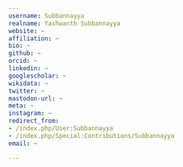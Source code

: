 ```yaml
---
username: Subbannayya
realname: Yashwanth Subbannayya
website: ~
affiliation: ~
bio: ~
github: ~
orcid: ~
linkedin: ~
googlescholar: ~
wikidata: ~
twitter: ~
mastodon-url: ~
meta: ~
instagram: ~
redirect_from:
- /index.php/User:Subbannayya
- /index.php/Special:Contributions/Subbannayya
email: ~

---
```

